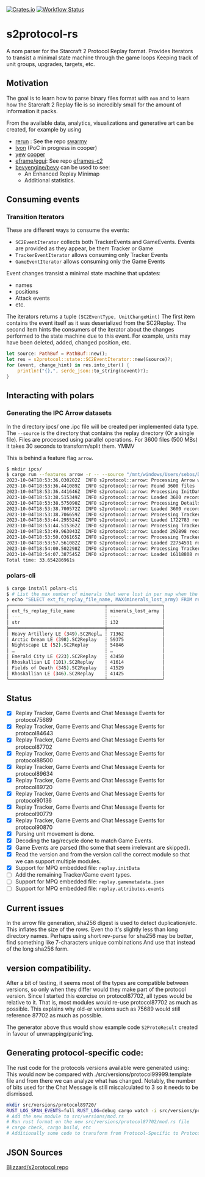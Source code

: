 [![Crates.io](https://img.shields.io/crates/v/s2protocol.svg)](https://crates.io/crates/s2protocol)
[![Workflow Status](https://github.com/sebosp/s2protocol-rs/workflows/Rust/badge.svg)](https://github.com/sebosp/s2protocol-rs/actions?query=workflow%3A%22Rust%22)

# s2protocol-rs

A nom parser for the Starcraft 2 Protocol Replay format.
Provides Iterators to transist a minimal state machine through the game loops
Keeping track of unit groups, upgrades, targets, etc.

## Motivation

The goal is to learn how to parse binary files format with `nom` and to learn
how the Starcraft 2 Replay file is so incredibly small for the amount of
information it packs.

From the available data, analytics, visualizations and generative art can be created, for example
by using 
- [rerun](https://github.com/rerun-io/rerun) : See the repo [swarmy](https://github.com/sebosp/swarmy)
- [lyon](https://github.com/nical/lyon) (PoC in progress in cooper)
- [yew](https://github.com/yewstack/yew) [cooper](https://github.com/sebosp/cooper)
- [eframe/egui](https://github.com/emilk/egui): See repo [eframes-c2](https://github.com/sebosp/eframe-sc2)
- [bevyengine/bevy](https://github.com/bevyengine/bevy) can be used to see:
  - An Enhanced Replay Minimap
  - Additional statistics.

## Consuming events

### Transition Iterators

These are different ways to consume the events:

- `SC2EventIterator` collects both TrackerEvents and GameEvents. Events are provided as they appear, be them Tracker or Game
- `TrackerEventIterator` allows consuming only Tracker Events
- `GameEventIterator` allows consuming only the Game Events

Event changes transist a minimal state machine that updates:
- names
- positions
- Attack events
- etc.

The iterators returns a tuple `(SC2EventType, UnitChangeHint)`
The first item contains the event itself as it was deserialized from the SC2Replay.
The second item hints the consumers of the iterator about the changes performed to the state machine due to this event.
For example, units may have been deleted, added, changed position, etc.

```rust
let source: PathBuf = PathBuf::new();
let res = s2protocol::state::SC2EventIterator::new(&source)?;
for (event, change_hint) in res.into_iter() {
    println!("{},", serde_json::to_string(&event)?);
}
```

## Interacting with polars

### Generating the IPC Arrow datasets

In the directory ipcs/ one .ipc file will be created per implemented data type.
The `--source` is the directory that contains the replay directory (Or a single file).
Files are processed using parallel operations.
For 3600 files (500 MBs) it takes 30 seconds to transform/split them. YMMV

This is behind a feature flag `arrow`.

```bash
$ mkdir ipcs/
$ cargo run --features arrow -r -- --source "/mnt/windows/Users/sebos/Documents/StarCraft II/Accounts/51504154/2-S2-1-8459957/Replays/Multiplayer/" --output ipcs/ write-arrow-ipc all
2023-10-04T18:53:36.030202Z  INFO s2protocol::arrow: Processing Arrow write request
2023-10-04T18:53:36.441089Z  INFO s2protocol::arrow: Found 3600 files
2023-10-04T18:53:36.441646Z  INFO s2protocol::arrow: Processing InitData IPC write request
2023-10-04T18:53:38.515349Z  INFO s2protocol::arrow: Loaded 3600 records
2023-10-04T18:53:38.575090Z  INFO s2protocol::arrow: Processing Details IPC write request
2023-10-04T18:53:38.700572Z  INFO s2protocol::arrow: Loaded 3600 records
2023-10-04T18:53:38.706659Z  INFO s2protocol::arrow: Processing TrackerEvents IPC write request: Stats
2023-10-04T18:53:44.295524Z  INFO s2protocol::arrow: Loaded 1722783 records
2023-10-04T18:53:44.515362Z  INFO s2protocol::arrow: Processing TrackerEvents IPC write request: Upgrades
2023-10-04T18:53:49.963043Z  INFO s2protocol::arrow: Loaded 292898 records
2023-10-04T18:53:50.036165Z  INFO s2protocol::arrow: Processing TrackerEvents IPC write request: UnitBorn
2023-10-04T18:53:57.561082Z  INFO s2protocol::arrow: Loaded 22754591 records
2023-10-04T18:54:00.502298Z  INFO s2protocol::arrow: Processing TrackerEvents IPC write request: UnitDied
2023-10-04T18:54:07.387545Z  INFO s2protocol::arrow: Loaded 16118808 records
Total time: 33.654286961s
```

### polars-cli

```bash
$ cargo install polars-cli
$ # List the max number of minerals that were lost in per map when the army was killed.
❯ echo "SELECT ext_fs_replay_file_name, MAX(minerals_lost_army) FROM read_ipc('/home/seb/git/s2protocol-rs/ipcs/stats.ipc') GROUP BY ext_fs_replay_file_name ORDER BY minerals_lost_army DESC;"|polars
┌───────────────────────────────────┬────────────────────┐
│ ext_fs_replay_file_name           ┆ minerals_lost_army │
│ ---                               ┆ ---                │
│ str                               ┆ i32                │
╞═══════════════════════════════════╪════════════════════╡
│ Heavy Artillery LE (349).SC2Repl… ┆ 71362              │
│ Arctic Dream LE (398).SC2Replay   ┆ 59375              │
│ Nightscape LE (52).SC2Replay      ┆ 54846              │
│ …                                 ┆ …                  │
│ Emerald City LE (223).SC2Replay   ┆ 43450              │
│ Rhoskallian LE (101).SC2Replay    ┆ 41614              │
│ Fields of Death (345).SC2Replay   ┆ 41529              │
│ Rhoskallian LE (346).SC2Replay    ┆ 41425              │
└───────────────────────────────────┴────────────────────┘
```


## Status

- [x] Replay Tracker, Game Events and Chat Message Events for protocol75689
- [x] Replay Tracker, Game Events and Chat Message Events for protocol84643
- [x] Replay Tracker, Game Events and Chat Message Events for protocol87702
- [x] Replay Tracker, Game Events and Chat Message Events for protocol88500
- [x] Replay Tracker, Game Events and Chat Message Events for protocol89634
- [x] Replay Tracker, Game Events and Chat Message Events for protocol89720
- [x] Replay Tracker, Game Events and Chat Message Events for protocol90136
- [x] Replay Tracker, Game Events and Chat Message Events for protocol90779
- [x] Replay Tracker, Game Events and Chat Message Events for protocol90870
- [x] Parsing unit movement is done.
- [x] Decoding the tag/recycle done to match Game Events.
- [x] Game Events are parsed (tho some that seem irrelevant are skipped).
- [x] Read the version and from the version call the correct module so that we can support multiple modules.
- [x] Support for MPQ embedded file: `replay.initData`
- [ ] Add the remaining Tracker/Game event types.
- [ ] Support for MPQ embedded file: `replay.gamemetadata.json`
- [ ] Support for MPQ embedded file: `replay.attributes.events`

## Current issues

In the arrow file generation, sha256 digest is used to detect duplication/etc.
This inflates the size of the rows. Even tho it's slightly less than long directory names.
Perhaps using short rev-parse for sha256 may be better, find something like 7-characters unique combinations
And use that instead of the long sha256 form.

## version compatibility.

After a bit of testing, it seems most of the types are compatible between versions, so only when they differ would they make part of the protocol version.
Since I started this exercise on protocol87702, all types would be relative to it. That is, most modules would re-use protocol87702 as much as possible.
This explains why old-er versions such as 75689 would still reference 87702 as much as possible.

The generator above thus would show example code `S2ProtoResult` created in favour of unwrapping/panic'ing.

## Generating protocol-specific code:

The rust code for the protocols versions available were generated using:
This would now be compared with ./src/versions/protocol99999.template file and from there we can analyze what has changed.
Notably, the number of bits used for the Chat Message is still miscalculated to 3 so it needs to be dismissed.

```bash
mkdir src/versions/protocol89720/
RUST_LOG_SPAN_EVENTS=full RUST_LOG=debug cargo watch -i src/versions/protocol89720/mod.rs -x 'run -- --source ../s2protocol/json/protocol89720.json generate --output src/versions/protocol89720/mod.rs'
# Add the new module to src/versions/mod.rs
# Run rust format on the new src/versions/protocol87702/mod.rs file
# cargo check, cargo build, etc
# Additionally some code to transform from Protocol-Specific to Protocol-Agnostic was added, TODO: Add to generator.rs
```

## JSON Sources

[Blizzard/s2protocol repo](https://github.com/Blizzard/s2protocol)

